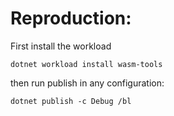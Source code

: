 ﻿# Reproduction:

First install the workload

`dotnet workload install wasm-tools`

then run publish in any configuration:

`dotnet publish -c Debug /bl`